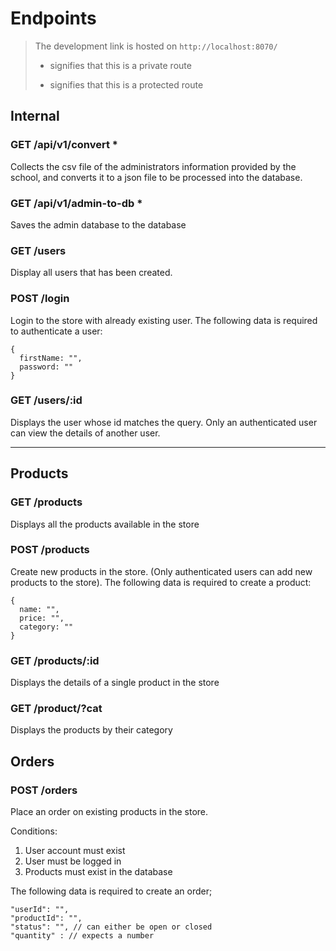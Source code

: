 # Endpoints

> The development link is hosted on `http://localhost:8070/`
>
> - signifies that this is a private route
>
> * signifies that this is a protected route

## Internal

### GET /api/v1/convert \*

Collects the csv file of the administrators information provided by the school, and converts it to a json file to be processed into the database.

### GET /api/v1/admin-to-db \*

Saves the admin database to the database

### GET /users

Display all users that has been created.

### POST /login

Login to the store with already existing user. The following data is required to authenticate a user:

```
{
  firstName: "",
  password: ""
}
```

### GET /users/:id

Displays the user whose id matches the query. Only an authenticated user can view the details of another user.

---

## Products

### GET /products

Displays all the products available in the store

### POST /products

Create new products in the store. (Only authenticated users can add new products to the store). The following data is required to create a product:

```
{
  name: "",
  price: "",
  category: ""
}
```

### GET /products/:id

Displays the details of a single product in the store

### GET /product/?cat

Displays the products by their category

## Orders

### POST /orders

Place an order on existing products in the store.

Conditions:

1. User account must exist
2. User must be logged in
3. Products must exist in the database

The following data is required to create an order;

```
"userId": "",
"productId": "",
"status": "", // can either be open or closed
"quantity" : // expects a number
```
